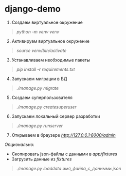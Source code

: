 # django-demo

1. Создаем виртуальное окружение
>*python -m venv venv*
2. Активируем виртуальное окружение
>*source venv/bin/activate*
3. Устанавливаем необходимые пакеты
>*pip install -r requirements.txt*
4. Запускаем миграции в БД
>*./manage.py migrate*
5. Создаем суперпользователя
>*./manage.py createsuperuser*
6. Запускаем локальный сервер разработки
>*./manage.py runserver*
7. Открываем в браузере *http://127.0.0.1:8000/admin*

*Опционально:*
- Скопировать json-файлы с данными в *app/fixtures*
- Загрузить данные из *fixtures*
>*./manage.py loaddata имя_файла_с_данными.json*

